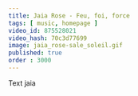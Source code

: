 ```yaml
---
title: Jaia Rose - Feu, foi, force
tags: [ music, homepage ]
video_id: 875528021
video_hash: 70c3d77699
image: jaia_rose-sale_soleil.gif
published: true
order : 3000
---
```


Text jaia

